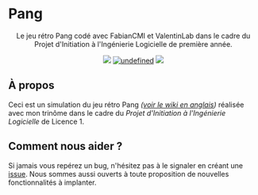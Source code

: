 Pang 
======================
<p align="center">Le jeu rétro Pang codé avec FabianCMI et ValentinLab dans le cadre du Projet d'Initiation à l'Ingénierie Logicielle de première année.</p>

<p align="center">
	  <img src="https://img.shields.io/badge/built%20with-js-brightgreen.svg">
	  <a href="https://github.com/nathanaelhoun/Pang/graphs/contributors"><img alt="undefined" src="https://img.shields.io/github/contributors/nathanaelhoun/Pang.svg?colorB=blue&style=flat"></a>
	  <a href="https://github.com/nathanaelhoun/Pang/blob/master/LICENSE"><img src="https://img.shields.io/github/license/nathanaelhoun/Pang.svg?style=flat"></a>
</p>

## À propos
Ceci est un simulation du jeu rétro Pang *([voir le wiki en anglais](https://en.wikipedia.org/wiki/Pang_(video_game)))* réalisée avec mon trinôme dans le cadre du *Projet d'Initiation à l'Ingénierie Logicielle* de Licence 1.

## Comment nous aider ?
Si jamais vous repérez un bug, n'hésitez pas à le signaler en créant une [issue](https://github.com/nathanaelhoun/Pang/issues). Nous sommes aussi ouverts à toute proposition de nouvelles fonctionnalités à implanter.